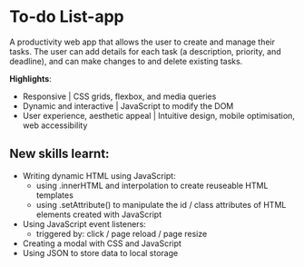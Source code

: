 # To-do List-app
A productivity web app that allows the user to create and manage their tasks. The user can add details for each task (a description, priority, and deadline), and can make changes to and delete existing tasks. 
<br>

**Highlights**:

- Responsive                         | CSS grids, flexbox, and media queries 
- Dynamic and interactive            | JavaScript to modify the DOM
- User experience, aesthetic appeal  | Intuitive design, mobile optimisation, web accessibility

## New skills learnt:

- Writing dynamic HTML using JavaScript:
  - using .innerHTML and interpolation to create reuseable HTML templates 
  - using .setAttribute() to manipulate the id / class attributes of HTML elements created with JavaScript
- Using JavaScript event listeners:
  - triggered by: click / page reload / page resize
- Creating a modal with CSS and JavaScript
- Using JSON to store data to local storage


